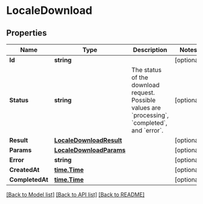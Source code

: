 # LocaleDownload

## Properties

Name | Type | Description | Notes
------------ | ------------- | ------------- | -------------
**Id** | **string** |  | [optional] 
**Status** | **string** | The status of the download request. Possible values are &#x60;processing&#x60;, &#x60;completed&#x60;, and &#x60;error&#x60;.  | [optional] 
**Result** | [**LocaleDownloadResult**](LocaleDownloadResult.md) |  | [optional] 
**Params** | [**LocaleDownloadParams**](LocaleDownloadParams.md) |  | [optional] 
**Error** | **string** |  | [optional] 
**CreatedAt** | [**time.Time**](time.Time.md) |  | [optional] 
**CompletedAt** | [**time.Time**](time.Time.md) |  | [optional] 

[[Back to Model list]](../README.md#documentation-for-models) [[Back to API list]](../README.md#documentation-for-api-endpoints) [[Back to README]](../README.md)


